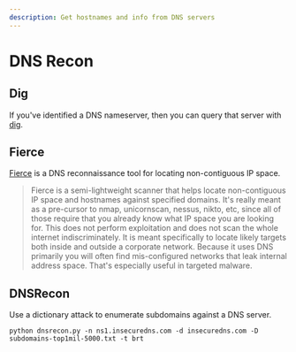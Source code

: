 ```yaml
---
description: Get hostnames and info from DNS servers
---
```


# DNS Recon

## Dig

If you've identified a DNS nameserver, then you can query that server with [dig](http://securityidiots.com/Web-Pentest/Information-Gathering/Part-4-DNS-information-Gathering-with-DIG.html).

## Fierce

[Fierce](https://github.com/mschwager/fierce) is a DNS reconnaissance tool for locating non-contiguous IP space.

> Fierce is a semi-lightweight scanner that helps locate non-contiguous IP space and hostnames against specified domains. It's really meant as a pre-cursor to nmap, unicornscan, nessus, nikto, etc, since all of those require that you already know what IP space you are looking for. This does not perform exploitation and does not scan the whole internet indiscriminately. It is meant specifically to locate likely targets both inside and outside a corporate network. Because it uses DNS primarily you will often find mis-configured networks that leak internal address space. That's especially useful in targeted malware.

## DNSRecon

Use a dictionary attack to enumerate subdomains against a DNS server.

`python dnsrecon.py -n ns1.insecuredns.com -d insecuredns.com -D subdomains-top1mil-5000.txt -t brt`





